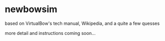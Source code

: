 # newbowsim
based on VirtualBow's tech manual, Wikipedia, and a quite a few quesses

more detail and instructions coming soon...
